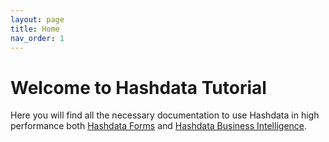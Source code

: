 ```yaml
---
layout: page
title: Home
nav_order: 1
---
```


# Welcome to Hashdata Tutorial

Here you will find all the necessary documentation to 
use Hashdata in high performance 
both [Hashdata Forms](/en/index) 
and
 [Hashdata Business Intelligence](/bi/index). 


